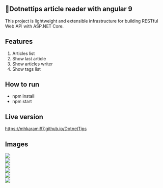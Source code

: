 <div dir="ltr">

## 🥇Dotnettips article reader with angular 9

This project is lightweight and extensible infrastructure for building RESTful Web API with ASP.NET Core.

## Features
1. Articles list
2. Show last article
3. Show articles writer
4. Show tags list

## How to run
- npm install
- npm start

## Live version
<a href="https://mhkarami97.github.io/DotnetTips">https://mhkarami97.github.io/DotnetTips</a>

## Images
<img src="http://uupload.ir/files/5n88_annotation_2020-04-13_153458-min.png"/>
<br />
<img src="http://uupload.ir/files/uj7_annotation_2020-04-13_153519-min.png"/>
<br />
<img src="http://uupload.ir/files/hwdg_annotation_2020-04-13_153536-min.png"/>
<br />
<img src="http://uupload.ir/files/bf1b_annotation_2020-04-13_153557-min.png"/>
<br />
<img src="http://uupload.ir/files/6x24_annotation_2020-04-13_153614-min.png"/>
<br />
<img src="http://uupload.ir/files/t3k_annotation_2020-04-13_153629-min.png"/>
<br />
</div>
